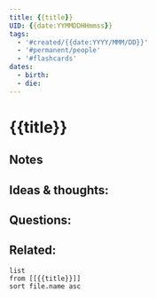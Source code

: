 ```yaml
---
title: {{title}}
UID: {{date:YYMMDDHHmmss}}
tags:
  - '#created/{{date:YYYY/MMM/DD}}'
  - '#permanent/people'
  - '#flashcards'
dates:
  - birth:
  - die:
---
```

# {{title}}


## Notes


## Ideas & thoughts:


## Questions:


## Related:
```dataview
list
from [[{{title}}]]
sort file.name asc
```
